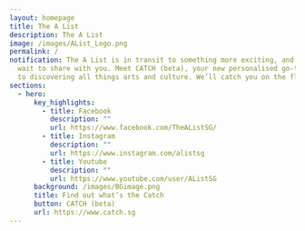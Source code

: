 ```yaml
---
layout: homepage
title: The A List
description: The A List
image: /images/AList_Logo.png
permalink: /
notification: The A List is in transit to something more exciting, and we can’t
  wait to share with you. Meet CATCH (beta), your new personalised go-to guide
  to discovering all things arts and culture. We’ll catch you on the flip side!
sections:
  - hero:
      key_highlights:
        - title: Facebook
          description: ""
          url: https://www.facebook.com/TheAListSG/
        - title: Instagram
          description: ""
          url: https://www.instagram.com/alistsg
        - title: Youtube
          description: ""
          url: https://www.youtube.com/user/AListSG
      background: /images/BGimage.png
      title: Find out what’s the Catch
      button: CATCH (beta)
      url: https://www.catch.sg
---
```


